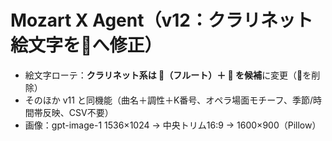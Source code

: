 # Mozart X Agent（v12：クラリネット絵文字を🪈へ修正）
- 絵文字ローテ：**クラリネット系は 🪈（フルート）＋ 🎼 を候補**に変更（🎷を削除）
- そのほか v11 と同機能（曲名＋調性＋K番号、オペラ場面モチーフ、季節/時間帯反映、CSV不要）
- 画像：gpt-image-1 1536×1024 → 中央トリム16:9 → 1600×900（Pillow）
